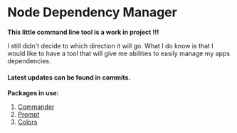 # Node Dependency Manager

**This little command line tool is a work in project !!!**

I still didn't decide to which direction it will go. What I do know is that I would like to have a tool that will give me abilities to easily manage my apps dependencies.

#### Latest updates can be found in commits.

**Packages in use:**
1. [Commander](https://github.com/tj/commander.js/ "Commander github")
2. [Prompt](https://github.com/flatiron/prompt "Prompt github")
2. [Colors](https://github.com/Marak/colors.js "Colors github")
